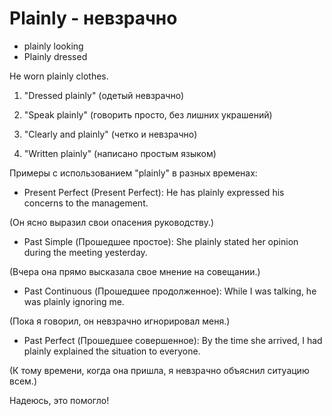 # Plainly - невзрачно




- plainly looking
- Plainly dressed

He worn plainly clothes.

1. "Dressed plainly" (одетый невзрачно)

1. "Speak plainly" (говорить просто, без лишних украшений)

1. "Clearly and plainly" (четко и невзрачно)

1. "Written plainly" (написано простым языком)

Примеры с использованием "plainly" в разных временах:

- Present Perfect (Present Perfect): He has plainly expressed his concerns to the management.

(Он ясно выразил свои опасения руководству.)

- Past Simple (Прошедшее простое): She plainly stated her opinion during the meeting yesterday.

(Вчера она прямо высказала свое мнение на совещании.)

- Past Continuous (Прошедшее продолженное): While I was talking, he was plainly ignoring me.

(Пока я говорил, он невзрачно игнорировал меня.)

- Past Perfect (Прошедшее совершенное): By the time she arrived, I had plainly explained the situation to everyone.

(К тому времени, когда она пришла, я невзрачно объяснил ситуацию всем.)

Надеюсь, это помогло!